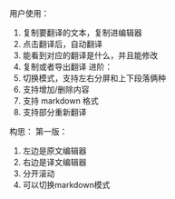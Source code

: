 用户使用：
1. 复制要翻译的文本，复制进编辑器
2. 点击翻译后，自动翻译
3. 能看到对应的翻译是什么，并且能修改
4. 复制或者导出翻译
进阶：
1. 切换模式，支持左右分屏和上下段落俩种
2. 支持增加/删除内容
3. 支持 markdown 格式
4. 支持部分重新翻译

构思：
第一版：
1. 左边是原文编辑器
2. 右边是译文编辑器
3. 分开滚动
4. 可以切换markdown模式
